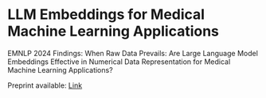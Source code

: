 # LLM Embeddings for Medical Machine Learning Applications 
EMNLP 2024 Findings: When Raw Data Prevails: Are Large Language Model Embeddings Effective in Numerical Data Representation for Medical Machine Learning Applications? 

Preprint available: [Link](https://www.arxiv.org/pdf/2408.11854) 
